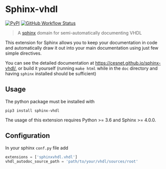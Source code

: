 # Sphinx-vhdl

[![PyPI](https://img.shields.io/pypi/v/sphinx-vhdl)](https://pypi.org/project/sphinx-vhdl/)
[![GitHub Workflow Status](https://img.shields.io/github/workflow/status/CESNET/sphinx-vhdl/documentation?label=documentation)](https://cesnet.github.io/sphinx-vhdl/)

> A [sphinx](https://www.sphinx-doc.org/) domain for semi-automatically documenting VHDL

This extension for Sphinx allows you to keep your documentation in code and automatically draw it out into your main documentation using just few simple directives.

You can see the detailed documentation at https://cesnet.github.io/sphinx-vhdl/, or build it yourself (running `make html` while in the `doc` directory and having `sphinx` installed should be sufficient)

## Usage

The python package must be installed with
```shell
pip3 install sphinx-vhdl
```

The usage of this extension requires Python >= 3.6 and Sphinx >= 4.0.0.

## Configuration

In your sphinx `conf.py` file add

```python
extensions = ['sphinxvhdl.vhdl']
vhdl_autodoc_source_path = 'path/to/your/vhdl/sources/root'
```

